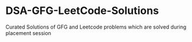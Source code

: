 # DSA-GFG-LeetCode-Solutions
Curated Solutions of GFG and Leetcode problems which are solved during placement session
